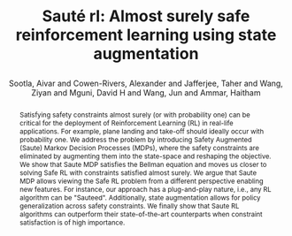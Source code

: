 ---
layout: pub
type: inproceedings
key: highie
title: >
    Sauté rl: Almost surely safe reinforcement learning using state augmentation
author: Sootla, Aivar and Cowen-Rivers, Alexander and Jafferjee, Taher and Wang, Ziyan and Mguni, David H and Wang, Jun and Ammar, Haitham
abbr: ICML'22
booktitle: International Conference on Machine Learning (ICML)
year: 2022
selected: False
award: Spotlight
arxiv: 2202.06558
abstract: >
    Satisfying safety constraints almost surely (or with probability one) can be critical for the deployment of Reinforcement Learning (RL) in real-life applications. For example, plane landing and take-off should ideally occur with probability one. We address the problem by introducing Safety Augmented (Saute) Markov Decision Processes (MDPs), where the safety constraints are eliminated by augmenting them into the state-space and reshaping the objective. We show that Saute MDP satisfies the Bellman equation and moves us closer to solving Safe RL with constraints satisfied almost surely. We argue that Saute MDP allows viewing the Safe RL problem from a different perspective enabling new features. For instance, our approach has a plug-and-play nature, i.e., any RL algorithm can be "Sauteed". Additionally, state augmentation allows for policy generalization across safety constraints. We finally show that Saute RL algorithms can outperform their state-of-the-art counterparts when constraint satisfaction is of high importance.
bibtex: >
    @inproceedings{sootla2022saute,
        title={Sauté rl: Almost surely safe reinforcement learning using state augmentation},
        author={Sootla, Aivar and Cowen-Rivers, Alexander and Jafferjee, Taher and Wang, Ziyan and Mguni, David H and Wang, Jun and Ammar, Haitham},
        booktitle={International Conference on Machine Learning},
        pages={20423--20443},
        year={2022},
        organization={PMLR}
    }
---